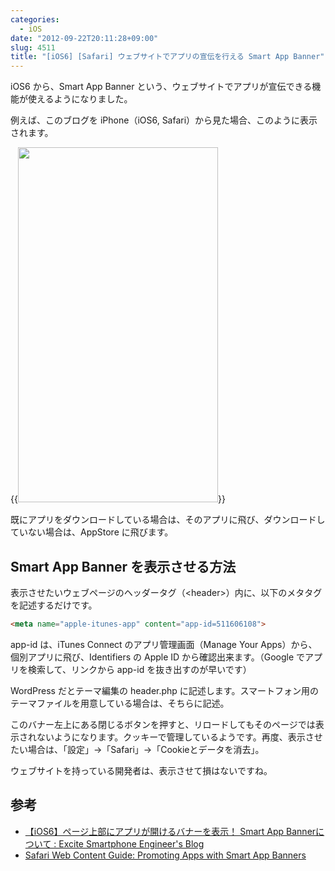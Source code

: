 ```yaml
---
categories:
  - iOS
date: "2012-09-22T20:11:28+09:00"
slug: 4511
title: "[iOS6] [Safari] ウェブサイトでアプリの宣伝を行える Smart App Banner"
---
```


iOS6 から、Smart App Banner という、ウェブサイトでアプリが宣伝できる機能が使えるようになりました。

例えば、このブログを iPhone（iOS6, Safari）から見た場合、このように表示されます。

{{<img alt="" src="/images/2012/09/4511_1.png" width="320" height="568">}}

既にアプリをダウンロードしている場合は、そのアプリに飛び、ダウンロードしていない場合は、AppStore に飛びます。

## Smart App Banner を表示させる方法

表示させたいウェブページのヘッダータグ（&lt;header>）内に、以下のメタタグを記述するだけです。

```html
<meta name="apple-itunes-app" content="app-id=511606108">
```

app-id は、iTunes Connect のアプリ管理画面（Manage Your Apps）から、個別アプリに飛び、Identifiers の Apple ID から確認出来ます。（Google でアプリを検索して、リンクから app-id を抜き出すのが早いです）

WordPress だとテーマ編集の header.php に記述します。スマートフォン用のテーマファイルを用意している場合は、そちらに記述。

このバナー左上にある閉じるボタンを押すと、リロードしてもそのページでは表示されないようになります。クッキーで管理しているようです。再度、表示させたい場合は、「設定」→「Safari」→「Cookieとデータを消去」。

ウェブサイトを持っている開発者は、表示させて損はないですね。

## 参考

* [【iOS6】ページ上部にアプリが開けるバナーを表示！ Smart App Bannerについて : Excite Smartphone Engineer's Blog](http://blog.excite.co.jp/spdev/18870453/)
* [Safari Web Content Guide: Promoting Apps with Smart App Banners](https://developer.apple.com/library/safari/#documentation/AppleApplications/Reference/SafariWebContent/PromotingAppswithAppBanners/PromotingAppswithAppBanners.html)

